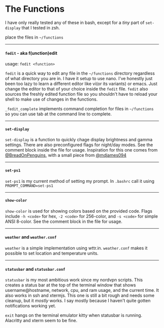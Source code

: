 # The Functions
I have only really tested any of these in bash, except for a *tiny* part of `set-display` that I tested in zsh.

place the files in `~/functions`

---
#### `fedit` - aka f(unction)edit

usage: `fedit <function>`

`fedit` is a quick way to edit any file in the `~/functions` directory regardless of what directory you are in. I have it setup to use nano. I've honestly just been too lazy to learn a different editor like vi(or its variants) or emacs. Just change the editor to that of your choice inside the `fedit` file. `fedit` also sources the freshly edited function file so you shouldn't have to reload your shell to make use of changes in the functions.

`_fedit_complete` implements command completion for files in `~/functions` so you can use tab at the command line to complete.

---
#### `set-display`

`set-display` is a function to quickly chage display brightness and gamma settings. There are also preconfigured flags for night/day modes. See the comment block inside the file for usage. Inspiration for this one comes from [@BreadOnPenguins](https://github.com/BreadOnPenguins), with a small piece from [@mdjames094](https://github.com/mdjames094)

---
#### `set-ps1`

`set-ps1` is my current method of setting my prompt. In `.bashrc` call it using `PROMPT_COMMAND=set-ps1`

---
#### `show-color`

`show-color` is used for showing colors based on the provided code. Flags include `-h <code>` for hex, `-2 <code>` for 256-color, and `-s <code>` for simple ANSI 8-color. See the comment block in the file for usage.

---
#### `weather` and `weather.conf`

`weather` is a simple implementation using wttr.in. `weather.conf` makes it possible to set location and temperature units.

---
#### `statusbar` and `statusbar.conf`

`statusbar` is my most ambitious work since my nordvpn scripts. This creates a status bar at the top of the terminal window that shows username@hostname, network, cpu, and ram usage, and the current time. It also works in ssh and xtermjs. This one is still a bit rough and needs some cleanup, but it *mostly* works. I say mostly because I haven't quite gotten notifications working yet.

`exit` hangs on the terminal emulator kitty when statusbar is running. Alacritty and xterm seem to be fine.
